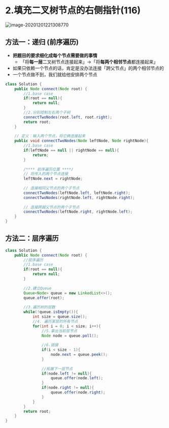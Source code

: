 # 2.填充二叉树节点的右侧指针(116)

![image-20201201221308770](https://raw.githubusercontent.com/TWDH/Leetcode-From-Zero/pictures/img/image-20201201221308770.png)

## 方法一：递归 (前序遍历)

* **把题目的要求细化成每个节点需要做的事情**
  * 「将**每一层**二叉树节点连接起来」->「将**每两个相邻节点**都连接起来」
* 如果只依赖一个节点的话，肯定是没办法连接「跨父节点」的两个相邻节点的
* 一个节点做不到，我们就给他安排两个节点

```java
class Solution {
    public Node connect(Node root) {
        //1.base case
        if(root == null){
            return null;
        }
        //2.分别控制左右两个子树
        connectTwoNodes(root.left, root.right);
        return root;
    }
    
    // 定义：输入两个节点，将它俩连接起来
    public void connectTwoNodes(Node leftNode, Node rightNode){
        //1.base case
        if(leftNode == null || rightNode == null){
            return;
        }
        
        /**** 前序遍历位置 ****/
        // 将传入的两个节点连接
        leftNode.next = rightNode;
        
        // 连接相同父节点的两个子节点
        connectTwoNodes(leftNode.left, leftNode.right);
        connectTwoNodes(rightNode.left, rightNode.right);
        
        // 连接跨越父节点的两个子节点
        connectTwoNodes(leftNode.right, rightNode.left);
    }
}
```

## 方法二：层序遍历

```java
class Solution {
    public Node connect(Node root) {
        //层序遍历
        //1.base case
        if(root == null){
            return null;
        }
        
        //2.建立Queue
        Queue<Node> queue = new LinkedList<>();
        queue.offer(root);
        
        //3.遍历树的层数
        while(!queue.isEmpty()){
            int size = queue.size();
            //4. 遍历某层的所有节点
            for(int i = 0; i < size; i++){
                //5.拿出当前层节点
                Node node = queue.poll();
                
                //6.链接
                if(i < size - 1){
                    node.next = queue.peek();
                }
                
                //拓展下一层节点
                if(node.left != null){
                    queue.offer(node.left);
                }
                if(node.right != null){
                    queue.offer(node.right);
                }
            }
        }
        return root;
    }
}
```

